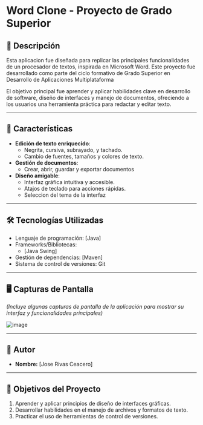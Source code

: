 # **Word Clone - Proyecto de Grado Superior**

## 📝 **Descripción**

Esta aplicacion fue diseñada para replicar las principales funcionalidades de un procesador de textos, inspirada en Microsoft Word. Este proyecto fue desarrollado como parte del ciclo formativo de Grado Superior en Desarrollo de Aplicaciones Multiplataforma

El objetivo principal fue aprender y aplicar habilidades clave en desarrollo de software, diseño de interfaces y manejo de documentos, ofreciendo a los usuarios una herramienta práctica para redactar y editar texto.

---

## 🚀 **Características**

- **Edición de texto enriquecido**: 
  - Negrita, cursiva, subrayado, y tachado.
  - Cambio de fuentes, tamaños y colores de texto.
- **Gestión de documentos**:
  - Crear, abrir, guardar y exportar documentos
- **Diseño amigable**:
  - Interfaz gráfica intuitiva y accesible.
  - Atajos de teclado para acciones rápidas.
  - Seleccion del tema de la interfaz
---

## 🛠️ **Tecnologías Utilizadas**

- Lenguaje de programación: [Java]
- Frameworks/Bibliotecas:
  - [Java Swing]
- Gestión de dependencias: [Maven]
- Sistema de control de versiones: Git

---

## 🖥️ **Capturas de Pantalla**

*(Incluye algunas capturas de pantalla de la aplicación para mostrar su interfaz y funcionalidades principales)*

![image](https://github.com/user-attachments/assets/a2899d70-abcc-4f21-89f1-d93e5e80ba62)

---

## 👤 **Autor**

- **Nombre:** [Jose Rivas Ceacero]

---

## 🎯 **Objetivos del Proyecto**

1. Aprender y aplicar principios de diseño de interfaces gráficas.
2. Desarrollar habilidades en el manejo de archivos y formatos de texto.
3. Practicar el uso de herramientas de control de versiones.


